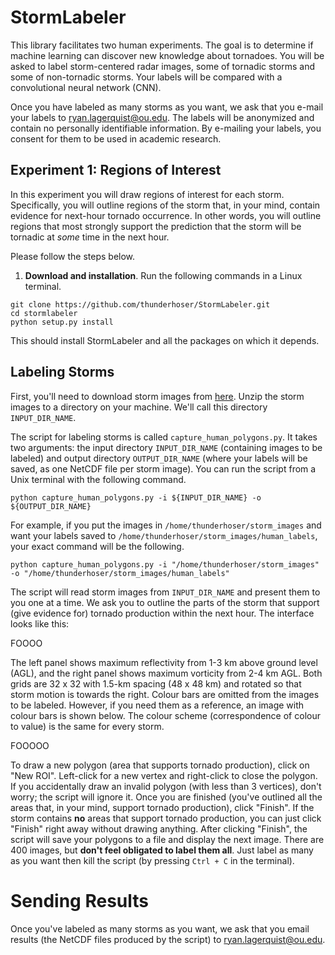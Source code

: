 # StormLabeler

This library facilitates two human experiments.  The goal is to determine if machine learning can discover new knowledge about tornadoes.  You will be asked to label storm-centered radar images, some of tornadic storms and some of non-tornadic storms.  Your labels will be compared with a convolutional neural network (CNN).

Once you have labeled as many storms as you want, we ask that you e-mail your labels to [ryan.lagerquist@ou.edu](mailto:ryan.lagerquist@ou.edu).  The labels will be anonymized and contain no personally identifiable information.  By e-mailing your labels, you consent for them to be used in academic research.

## Experiment 1: Regions of Interest

In this experiment you will draw regions of interest for each storm.  Specifically, you will outline regions of the storm that, in your mind, contain evidence for next-hour tornado occurrence.  In other words, you will outline regions that most strongly support the prediction that the storm will be tornadic at *some* time in the next hour.

Please follow the steps below.

 1. **Download and installation**.  Run the following commands in a Linux terminal.

`git clone https://github.com/thunderhoser/StormLabeler.git` <br/>
`cd stormlabeler` <br/>
`python setup.py install` <br/>

This should install StormLabeler and all the packages on which it depends.

## Labeling Storms

First, you'll need to download storm images from [here](https://drive.google.com/file/d/1KkjNFr6rTcwTJfbUMzKZhA74Ns7AS3Up/view?usp=sharing).  Unzip the storm images to a directory on your machine.  We'll call this directory `INPUT_DIR_NAME`.

The script for labeling storms is called `capture_human_polygons.py`.  It takes two arguments: the input directory `INPUT_DIR_NAME` (containing images to be labeled) and output directory `OUTPUT_DIR_NAME` (where your labels will be saved, as one NetCDF file per storm image).  You can run the script from a Unix terminal with the following command.

`python capture_human_polygons.py -i ${INPUT_DIR_NAME} -o ${OUTPUT_DIR_NAME}`

For example, if you put the images in `/home/thunderhoser/storm_images` and want your labels saved to `/home/thunderhoser/storm_images/human_labels`, your exact command will be the following.

`python capture_human_polygons.py -i "/home/thunderhoser/storm_images" -o "/home/thunderhoser/storm_images/human_labels"`

The script will read storm images from `INPUT_DIR_NAME` and present them to you one at a time.  We ask you to outline the parts of the storm that support (give evidence for) tornado production within the next hour.  The interface looks like this:

FOOOO

The left panel shows maximum reflectivity from 1-3 km above ground level (AGL), and the right panel shows maximum vorticity from 2-4 km AGL.  Both grids are 32 x 32 with 1.5-km spacing (48 x 48 km) and rotated so that storm motion is towards the right.  Colour bars are omitted from the images to be labeled.  However, if you need them as a reference, an image with colour bars is shown below.  The colour scheme (correspondence of colour to value) is the same for every storm.

FOOOOO

To draw a new polygon (area that supports tornado production), click on "New ROI".  Left-click for a new vertex and right-click to close the polygon.  If you accidentally draw an invalid polygon (with less than 3 vertices), don't worry; the script will ignore it.  Once you are finished (you've outlined all the areas that, in your mind, support tornado production), click "Finish".  If the storm contains **no** areas that support tornado production, you can just click "Finish" right away without drawing anything.  After clicking "Finish", the script will save your polygons to a file and display the next image.  There are 400 images, but **don't feel obligated to label them all**.  Just label as many as you want then kill the script (by pressing `Ctrl + C` in the terminal).

# Sending Results

Once you've labeled as many storms as you want, we ask that you email results (the NetCDF files produced by the script) to [ryan.lagerquist@ou.edu](mailto:ryan.lagerquist@ou.edu).
